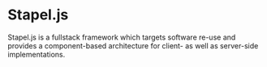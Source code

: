 # Stapel.js

Stapel.js is a fullstack framework which targets software re-use and provides a component-based architecture for client- as well as server-side implementations.
